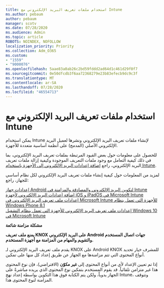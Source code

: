 ```yaml
---
title: استخدام ملفات تعريف البريد الإلكتروني مع Intune
ms.author: pebaum
author: pebaum
manager: scotv
ms.date: 07/28/2020
ms.audience: Admin
ms.topic: article
ROBOTS: NOINDEX, NOFOLLOW
localization_priority: Priority
ms.collection: Adm_O365
ms.custom:
- "1559"
- "9000076"
ms.openlocfilehash: 5aae83a0ab26c2bd59fddd2ad64d1c461d29f0f7
ms.sourcegitcommit: 0e50dfcdb3f6aa72368279e23b83efecb9dc9c3f
ms.translationtype: MT
ms.contentlocale: ar-SA
ms.lasthandoff: 07/28/2020
ms.locfileid: "46554713"
---
```

# <a name="using-email-profiles-with-intune"></a>استخدام ملفات تعريف البريد الإلكتروني مع Intune

يمكن استخدام Intune لإنشاء ملفات تعريف البريد الإلكتروني ونشرها لعميل البريد الإلكتروني الأصلي (المدمج) على أنظمة أساسية متعددة للأجهزة.

للحصول على معلومات حول بعض القيود المرتبطة بملفات تعريف البريد الإلكتروني، بما في ذلك كيفية التعامل مع وجود ملفات التعريف الموجودة وكيفية إزالة ملفات تعريف البريد الإلكتروني، راجع [إضافة إعدادات البريد الإلكتروني إلى الأجهزة باستخدام Intune](https://docs.microsoft.com/intune/email-settings-configure).

لمزيد من المعلومات حول كيفية إنشاء ملفات تعريف البريد الإلكتروني لكل نظام أساسي للجهاز، راجع:

[إعدادات جهاز Android لتكوين البريد الإلكتروني والمصادقة والمزامنة في Intune](https://docs.microsoft.com/intune/email-settings-android)  
[إضافة إعدادات البريد الإلكتروني لأجهزة iOS و iPadOS في Microsoft Intune](https://docs.microsoft.com/intune/email-settings-ios)  
[إعدادات ملف تعريف البريد الإلكتروني في Microsoft Intune للأجهزة التي تعمل بنظام Windows Phone 8.1](https://docs.microsoft.com/intune/email-settings-windows-phone-8-1)  
[إعدادات ملف تعريف البريد الإلكتروني للأجهزة التي تعمل بنظام التشغيل Windows 10 في Microsoft Intune](https://docs.microsoft.com/intune/email-settings-windows-10)

**مشكلة مزامنة شائعة**

**يمنع ملف تعريف KNOX على البريد الإلكتروني Android جهات اتصال المستخدم والتقويم والمهام من المزامنة مع أجهزة المستخدم.**

يقدم ملف تعريف البريد الإلكتروني لـ KNOX على Android KNOX للمشرف خيار تحديد أنواع المحتوى التي تتم مزامنةها مع الجهاز عن طريق إعداد كل منها على تمكين.

إذا تم تعيين الإعداد لأي من أنواع المحتوى إلى **غير مكوّن** (الافتراضي)، فإن نوع المحتوى هذا غير متزامن تلقائياً. قد يقوم المستخدم بتمكين نوع المحتوى الذي يريده مباشرةً على الجهاز يدوياً، ولكن يتم الكتابة فوق هذا التكوين بواسطة إعداد نهج Intune، وتتوقف المزامنة لنوع المحتوى هذا.

